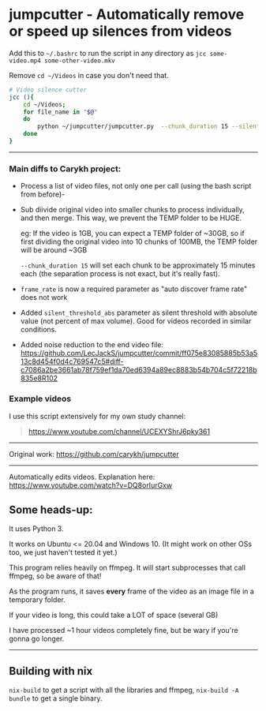 # jumpcutter - Automatically remove or speed up silences from videos

Add this to `~/.bashrc` to run the script in any directory as `jcc some-video.mp4 some-other-video.mkv`

Remove `cd ~/Videos` in case you don't need that.

```bash
# Video silence cutter
jcc (){
    cd ~/Videos;
    for file_name in "$@"
    do
        python ~/jumpcutter/jumpcutter.py  --chunk_duration 15 --silent_speed 999999 --frame_margin 8 --frame_quality 3 --frame_rate 25 --sample_rate 32000 --silent_threshold 0.08 --input_file $file_name
    done
}
```

---

### Main diffs to Carykh project:

* Process a list of video files, not only one per call (using the bash script from before)-

* Sub diivide original video into smaller chunks to process individually, and then merge. This way, we prevent the TEMP folder to be HUGE.
  
  eg: If the video is 1GB, you can expect a TEMP folder of ~30GB, so if first dividing the original video into 10 chunks of 100MB, the TEMP folder will be around ~3GB
  
  `--chunk_duration 15` will set each chunk to be approximately 15 minutes each (the separation process is not exact, but it's really fast).

* `frame_rate` is now a required parameter as "auto discover frame rate" does not work

* Added `silent_threshold_abs` parameter as silent threshold with absolute value (not percent of max volume). Good for videos recorded in similar conditions.

* Added noise reduction to the end video file:
  https://github.com/LecJackS/jumpcutter/commit/ff075e83085885b53a513c8d454f0d4c769547c5#diff-c7086a2be3661ab78f759ef1da70ed6394a89ec8883b54b704c5f72218b835e8R102


### Example videos

I use this script extensively for my own study channel:

> https://www.youtube.com/channel/UCEXYShrJ6pky361

---

Original work: https://github.com/carykh/jumpcutter

---

Automatically edits videos. Explanation here: https://www.youtube.com/watch?v=DQ8orIurGxw

## Some heads-up:

It uses Python 3.

It works on Ubuntu <= 20.04 and Windows 10. (It might work on other OSs too, we just haven't tested it yet.)

This program relies heavily on ffmpeg. It will start subprocesses that call ffmpeg, so be aware of that!

As the program runs, it saves **every** frame of the video as an image file in a temporary folder.

If your video is long, this could take a LOT of space (several GB)

I have processed ~1 hour videos completely fine, but be wary if you're gonna go longer.

---

## Building with nix
`nix-build` to get a script with all the libraries and ffmpeg, `nix-build -A bundle` to get a single binary.
